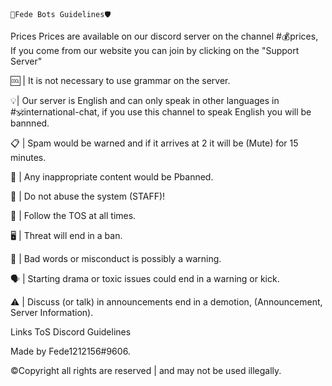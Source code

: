

    🤖Fede Bots Guidelines🛡️


Prices
Prices are available on our discord server on the channel #💰prices, If you come from our website you can join by clicking on the "Support Server" 



🆒  | It is not necessary to use grammar on the server. 

💡| Our server is English and can only speak in other languages in #🕉️international-chat, if you use this channel to speak English you will be bannned. 

📋 | Spam would be warned and if it arrives at 2 it will be (Mute) for 15 minutes. 

🚨 | Any inappropriate content would be Pbanned. 

📍 | Do not abuse the  system (STAFF)!

📣 | Follow the TOS at all times. 

🖥️ | Threat will end in a ban. 

👀 | Bad words or misconduct  is possibly a warning. 

🗣️ | Starting drama or toxic issues could end in a warning or kick. 

⚠️ | Discuss (or talk) in announcements end in a demotion, (Announcement, Server Information). 


Links
ToS
Discord Guidelines



Made by Fede1212156#9606. 

©Copyright all rights are reserved | and may not be used illegally. 

